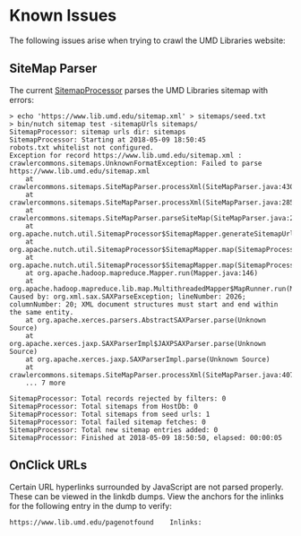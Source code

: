 # Known Issues

The following issues arise when trying to crawl the UMD Libraries website:

## SiteMap Parser

The current [SitemapProcessor][1] parses the UMD Libraries sitemap with errors:

```
> echo 'https://www.lib.umd.edu/sitemap.xml' > sitemaps/seed.txt
> bin/nutch sitemap test -sitemapUrls sitemaps/
SitemapProcessor: sitemap urls dir: sitemaps
SitemapProcessor: Starting at 2018-05-09 18:50:45
robots.txt whitelist not configured.
Exception for record https://www.lib.umd.edu/sitemap.xml : crawlercommons.sitemaps.UnknownFormatException: Failed to parse https://www.lib.umd.edu/sitemap.xml
	at crawlercommons.sitemaps.SiteMapParser.processXml(SiteMapParser.java:430)
	at crawlercommons.sitemaps.SiteMapParser.processXml(SiteMapParser.java:285)
	at crawlercommons.sitemaps.SiteMapParser.parseSiteMap(SiteMapParser.java:236)
	at org.apache.nutch.util.SitemapProcessor$SitemapMapper.generateSitemapUrlDatum(SitemapProcessor.java:213)
	at org.apache.nutch.util.SitemapProcessor$SitemapMapper.map(SitemapProcessor.java:164)
	at org.apache.nutch.util.SitemapProcessor$SitemapMapper.map(SitemapProcessor.java:95)
	at org.apache.hadoop.mapreduce.Mapper.run(Mapper.java:146)
	at org.apache.hadoop.mapreduce.lib.map.MultithreadedMapper$MapRunner.run(MultithreadedMapper.java:273)
Caused by: org.xml.sax.SAXParseException; lineNumber: 2026; columnNumber: 20; XML document structures must start and end within the same entity.
	at org.apache.xerces.parsers.AbstractSAXParser.parse(Unknown Source)
	at org.apache.xerces.jaxp.SAXParserImpl$JAXPSAXParser.parse(Unknown Source)
	at org.apache.xerces.jaxp.SAXParserImpl.parse(Unknown Source)
	at crawlercommons.sitemaps.SiteMapParser.processXml(SiteMapParser.java:407)
	... 7 more

SitemapProcessor: Total records rejected by filters: 0
SitemapProcessor: Total sitemaps from HostDb: 0
SitemapProcessor: Total sitemaps from seed urls: 1
SitemapProcessor: Total failed sitemap fetches: 0
SitemapProcessor: Total new sitemap entries added: 0
SitemapProcessor: Finished at 2018-05-09 18:50:50, elapsed: 00:00:05
```

## OnClick URLs

Certain URL hyperlinks surrounded by JavaScript are not parsed properly. These can be viewed in the linkdb dumps. View the anchors for the inlinks for the following entry in the dump to verify:

```
https://www.lib.umd.edu/pagenotfound	Inlinks:
```

[1]: https://wiki.apache.org/nutch/SitemapFeature